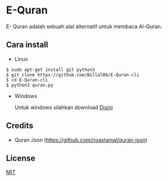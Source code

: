 # E-Quran
E- Quran adalah sebuah alat alternatif untuk membaca Al-Quran.

## Cara install
- Linux
```
$ sudo apt-get install git python3
$ git clone https://github.com/Billal06/E-Quran-cli
$ cd E-Quran-cli
$ python3 quran.py 
```
- Windows

  Untuk windows silahkan download [Disini](https://github.com/Billal06/E-Quran-cli/archive/v0.1.zip)

## Credits
- Quran Json (https://github.com/rioastamal/quran-json)

## License
[MIT](https://choosealicense.com/licenses/mit/)
